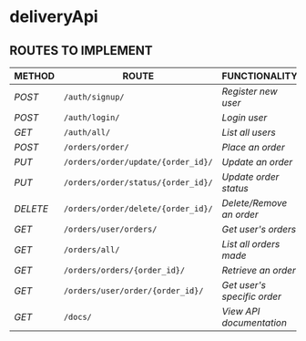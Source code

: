 # deliveryApi

## ROUTES TO IMPLEMENT

| METHOD   | ROUTE                              | FUNCTIONALITY               | ACCESS      |
| -------- | ---------------------------------- | --------------------------- | ----------- |
| _POST_   | `/auth/signup/`                    | _Register new user_         | _All users_ |
| _POST_   | `/auth/login/`                     | _Login user_                | _All users_ |
| _GET_    | `/auth/all/`                       | _List all users_            | _Superuser_ |
| _POST_   | `/orders/order/`                   | _Place an order_            | _All users_ |
| _PUT_    | `/orders/order/update/{order_id}/` | _Update an order_           | _All users_ |
| _PUT_    | `/orders/order/status/{order_id}/` | _Update order status_       | _Superuser_ |
| _DELETE_ | `/orders/order/delete/{order_id}/` | _Delete/Remove an order_    | _All users_ |
| _GET_    | `/orders/user/orders/`             | _Get user's orders_         | _All users_ |
| _GET_    | `/orders/all/`                     | _List all orders made_      | _Superuser_ |
| _GET_    | `/orders/orders/{order_id}/`       | _Retrieve an order_         | _Superuser_ |
| _GET_    | `/orders/user/order/{order_id}/`   | _Get user's specific order_ |
| _GET_    | `/docs/`                           | _View API documentation_    | _All users_ |
